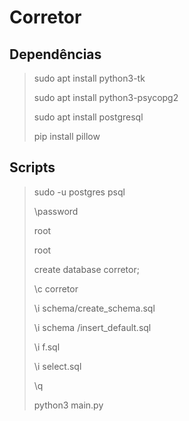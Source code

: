 # Corretor

## Dependências

>sudo apt install python3-tk
>
>sudo apt install python3-psycopg2
>
>sudo apt install postgresql
>
>pip install pillow

## Scripts

>sudo -u postgres psql
>
>\password
>
>root
>
>root
>
>create database corretor;
>
>\c corretor
>
>\i schema/create_schema.sql
>
>\i schema /insert_default.sql
>
>\i f.sql
>
>\i select.sql
>
>\q
>
>python3 main.py
